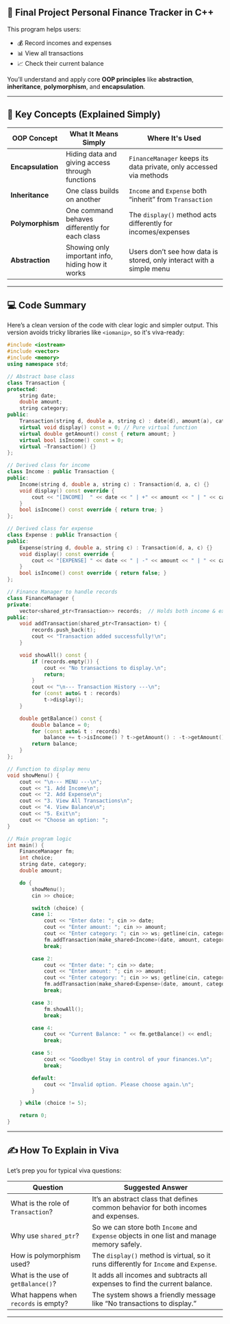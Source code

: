 
## 🚀 Final Project Personal Finance Tracker in C++

This program helps users:
- 💰 Record incomes and expenses
- 📊 View all transactions
- 📈 Check their current balance

You’ll understand and apply core **OOP principles** like **abstraction**, **inheritance**, **polymorphism**, and **encapsulation**.

---

## 🧠 Key Concepts (Explained Simply)

| OOP Concept    | What It Means Simply                          | Where It's Used                                                       |
|----------------|-----------------------------------------------|-----------------------------------------------------------------------|
| **Encapsulation**  | Hiding data and giving access through functions | `FinanceManager` keeps its data private, only accessed via methods     |
| **Inheritance**    | One class builds on another                 | `Income` and `Expense` both “inherit” from `Transaction`              |
| **Polymorphism**   | One command behaves differently for each class | The `display()` method acts differently for incomes/expenses          |
| **Abstraction**    | Showing only important info, hiding how it works | Users don’t see how data is stored, only interact with a simple menu  |

---

## 💻 Code Summary

Here’s a clean version of the code with clear logic and simpler output. This version avoids tricky libraries like `<iomanip>`, so it's viva-ready:

```cpp
#include <iostream>
#include <vector>
#include <memory>
using namespace std;

// Abstract base class
class Transaction {
protected:
    string date;
    double amount;
    string category;
public:
    Transaction(string d, double a, string c) : date(d), amount(a), category(c) {}
    virtual void display() const = 0; // Pure virtual function
    virtual double getAmount() const { return amount; }
    virtual bool isIncome() const = 0;
    virtual ~Transaction() {}
};

// Derived class for income
class Income : public Transaction {
public:
    Income(string d, double a, string c) : Transaction(d, a, c) {}
    void display() const override {
        cout << "[INCOME]  " << date << " | +" << amount << " | " << category << endl;
    }
    bool isIncome() const override { return true; }
};

// Derived class for expense
class Expense : public Transaction {
public:
    Expense(string d, double a, string c) : Transaction(d, a, c) {}
    void display() const override {
        cout << "[EXPENSE] " << date << " | -" << amount << " | " << category << endl;
    }
    bool isIncome() const override { return false; }
};

// Finance Manager to handle records
class FinanceManager {
private:
    vector<shared_ptr<Transaction>> records;  // Holds both income & expenses
public:
    void addTransaction(shared_ptr<Transaction> t) {
        records.push_back(t);
        cout << "Transaction added successfully!\n";
    }

    void showAll() const {
        if (records.empty()) {
            cout << "No transactions to display.\n";
            return;
        }
        cout << "\n--- Transaction History ---\n";
        for (const auto& t : records)
            t->display();
    }

    double getBalance() const {
        double balance = 0;
        for (const auto& t : records)
            balance += t->isIncome() ? t->getAmount() : -t->getAmount();
        return balance;
    }
};

// Function to display menu
void showMenu() {
    cout << "\n--- MENU ---\n";
    cout << "1. Add Income\n";
    cout << "2. Add Expense\n";
    cout << "3. View All Transactions\n";
    cout << "4. View Balance\n";
    cout << "5. Exit\n";
    cout << "Choose an option: ";
}

// Main program logic
int main() {
    FinanceManager fm;
    int choice;
    string date, category;
    double amount;

    do {
        showMenu();
        cin >> choice;

        switch (choice) {
        case 1:
            cout << "Enter date: "; cin >> date;
            cout << "Enter amount: "; cin >> amount;
            cout << "Enter category: "; cin >> ws; getline(cin, category);
            fm.addTransaction(make_shared<Income>(date, amount, category));
            break;

        case 2:
            cout << "Enter date: "; cin >> date;
            cout << "Enter amount: "; cin >> amount;
            cout << "Enter category: "; cin >> ws; getline(cin, category);
            fm.addTransaction(make_shared<Expense>(date, amount, category));
            break;

        case 3:
            fm.showAll();
            break;

        case 4:
            cout << "Current Balance: " << fm.getBalance() << endl;
            break;

        case 5:
            cout << "Goodbye! Stay in control of your finances.\n";
            break;

        default:
            cout << "Invalid option. Please choose again.\n";
        }

    } while (choice != 5);

    return 0;
}
```

---

## ✍️ How To Explain in Viva

Let’s prep you for typical viva questions:

| Question | Suggested Answer |
|---------|-------------------|
| What is the role of `Transaction`? | It’s an abstract class that defines common behavior for both incomes and expenses. |
| Why use `shared_ptr`? | So we can store both `Income` and `Expense` objects in one list and manage memory safely. |
| How is polymorphism used? | The `display()` method is virtual, so it runs differently for `Income` and `Expense`. |
| What is the use of `getBalance()`? | It adds all incomes and subtracts all expenses to find the current balance. |
| What happens when `records` is empty? | The system shows a friendly message like “No transactions to display.” |

---
